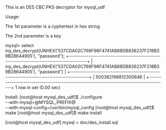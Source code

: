 This is an DES CBC PKS decryptor for mysql_udf

Usage:

The 1st parameter is a cyphertext in hex string

The 2nd parameter is a key

mysql> select my_des_decrypt(UNHEX('537CDA02C769F96F4741AB88DB836237F218B39B28644905'), "password");
+---------------------------------------------------------------------------------------+
| my_des_decrypt(UNHEX('537CDA02C769F96F4741AB88DB836237F218B39B28644905'), "password") |
+---------------------------------------------------------------------------------------+
| 500382198812300646                                                                    |
+---------------------------------------------------------------------------------------+
1 row in set (0.00 sec)

Install:
[root@host mysql_des_udf]$ ./configure \
        --with-mysql=@MYSQL_PREFIX@ \
        --with-mysql-config=/usr/bin/mysql_config
[root@host mysql_des_udf]$ make
[root@host mysql_des_udf]$ make install

[root@host mysql_des_udf] mysql < doc/des_install.sql
